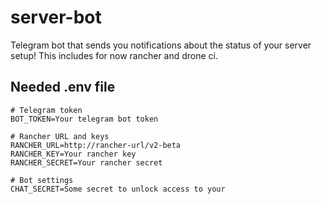 # server-bot
Telegram bot that sends you notifications about the status of your server setup!
This includes for now rancher and drone ci.

## Needed .env file
```
# Telegram token
BOT_TOKEN=Your telegram bot token

# Rancher URL and keys
RANCHER_URL=http://rancher-url/v2-beta
RANCHER_KEY=Your rancher key
RANCHER_SECRET=Your rancher secret

# Bot settings
CHAT_SECRET=Some secret to unlock access to your 
```